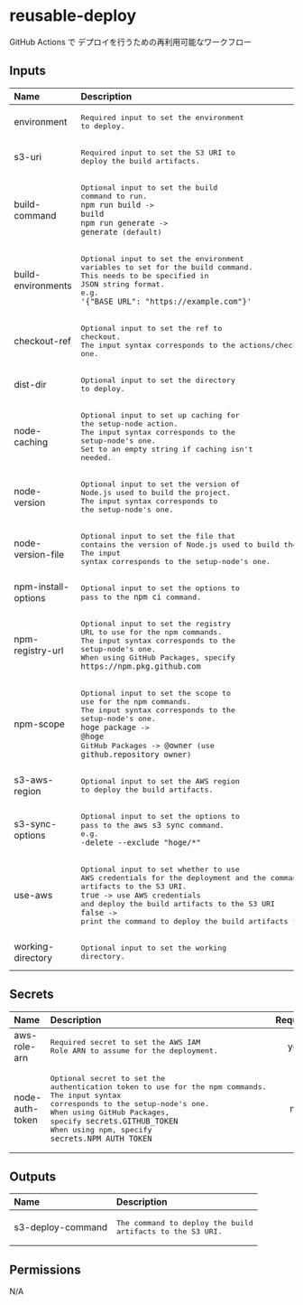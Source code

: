 # reusable-deploy

GitHub Actions で デプロイを行うための再利用可能なワークフロー

<!-- actdocs start -->

## Inputs

| Name | Description | Type | Default | Required |
| :--- | :---------- | :--- | :------ | :------: |
| environment | <pre>Required input to set the environment to deploy.</pre> | `string` | n/a | yes |
| s3-uri | <pre>Required input to set the S3 URI to deploy the build artifacts.</pre> | `string` | n/a | yes |
| build-command | <pre>Optional input to set the build command to run.<br>`npm run build` -> `build`<br>`npm run generate` -> `generate` (default)</pre> | `string` | `generate` | no |
| build-environments | <pre>Optional input to set the environment variables to set for the build command.<br>This needs to be specified in JSON string format.<br>e.g. `'{"BASE_URL": "https://example.com"}'`</pre> | `string` | `{}` | no |
| checkout-ref | <pre>Optional input to set the ref to checkout.<br>The input syntax corresponds to the actions/checkout's one.</pre> | `string` | `${{ github.head_ref }}` | no |
| dist-dir | <pre>Optional input to set the directory to deploy.</pre> | `string` | `./dist` | no |
| node-caching | <pre>Optional input to set up caching for the setup-node action.<br>The input syntax corresponds to the setup-node's one.<br>Set to an empty string if caching isn't needed.</pre> | `string` | `npm` | no |
| node-version | <pre>Optional input to set the version of Node.js used to build the project.<br>The input syntax corresponds to the setup-node's one.</pre> | `string` | n/a | no |
| node-version-file | <pre>Optional input to set the file that contains the version of Node.js used to build the project.<br>The input syntax corresponds to the setup-node's one.</pre> | `string` | `.nvmrc` | no |
| npm-install-options | <pre>Optional input to set the options to pass to the `npm ci` command.</pre> | `string` | n/a | no |
| npm-registry-url | <pre>Optional input to set the registry URL to use for the npm commands.<br>The input syntax corresponds to the setup-node's one.<br>When using GitHub Packages, specify `https://npm.pkg.github.com`</pre> | `string` | n/a | no |
| npm-scope | <pre>Optional input to set the scope to use for the npm commands.<br>The input syntax corresponds to the setup-node's one.<br>`hoge package` -> `@hoge`<br>GitHub Packages -> `@owner` (use `github.repository_owner`)</pre> | `string` | n/a | no |
| s3-aws-region | <pre>Optional input to set the AWS region to deploy the build artifacts.</pre> | `string` | `ap-northeast-1` | no |
| s3-sync-options | <pre>Optional input to set the options to pass to the `aws s3 sync` command.<br>e.g. `-delete --exclude "hoge/*"`</pre> | `string` | n/a | no |
| use-aws | <pre>Optional input to set whether to use AWS credentials for the deployment and the command to deploy the build artifacts to the S3 URI.<br>`true` -> use AWS credentials and deploy the build artifacts to the S3 URI<br>`false` -> print the command to deploy the build artifacts to the S3 URI</pre> | `boolean` | `true` | no |
| working-directory | <pre>Optional input to set the working directory.</pre> | `string` | `.` | no |

## Secrets

| Name | Description | Required |
| :--- | :---------- | :------: |
| aws-role-arn | <pre>Required secret to set the AWS IAM Role ARN to assume for the deployment.</pre> | yes |
| node-auth-token | <pre>Optional secret to set the authentication token to use for the npm commands.<br>The input syntax corresponds to the setup-node's one.<br>When using GitHub Packages, specify `secrets.GITHUB_TOKEN`<br>When using npm, specify `secrets.NPM_AUTH_TOKEN`</pre> | no |

## Outputs

| Name | Description |
| :--- | :---------- |
| s3-deploy-command | <pre>The command to deploy the build artifacts to the S3 URI.</pre> |

## Permissions

N/A

<!-- actdocs end -->


